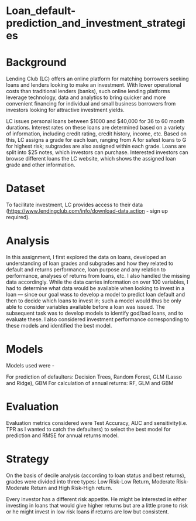 # Loan_default-prediction_and_investment_strategies
# Background
Lending Club (LC) offers an online platform for matching borrowers seeking loans and lenders looking to make an investment. With lower operational costs than traditional lenders (banks), such online lending platforms leverage technology, data and analytics to bring quicker and more convenient financing for individual and small business borrowers from investors looking for attractive investment yields.

LC issues personal loans between $1000 and $40,000 for 36 to 60 month durations. Interest rates on these loans are determined based on a variety of information, including credit rating, credit history, income, etc. Based on this, LC assigns a grade for each loan, ranging from A for safest loans to G for highest risk; subgrades are also assigned within each grade. Loans are split into $25 notes, which investors can purchase. Interested investors can browse different loans the LC website, which shows the assigned loan grade and other information.

# Dataset
To facilitate investment, LC provides access to their data (https://www.lendingclub.com/info/download-data.action - sign up required).

# Analysis
In this assignment, I first explored the data on loans, developed an understanding of loan grades and subgrades and how they related to default and returns performance, loan purpose and any relation to performance, analyses of returns from loans, etc. I also handled the missing data accordingly. While the data carries information on over 100 variables, I had to determine what data would be available when looking to invest in a loan — since our goal wass to develop a model to predict loan default and then to decide which loans to invest in; such a model would thus be only able to consider variables available before a loan was issued.
The subsequent task was to develop models to identify god/bad loans, and to evaluate these. I also considered investment performance corresponding to these models and identified the best model.

# Models
Models used were - 

For prediction of defaulters: 
Decision Trees,
Random Forest,
GLM (Lasso and Ridge),
GBM
For calculation of annual returns:
RF, GLM and GBM

# Evaluation
Evaluation metrics considered were Test Accuracy, AUC and sensitivity(i.e. TPR as I wanted to catch the defaulters) to select the best model for prediction and RMSE for annual returns model.

# Strategy
On the basis of decile analysis (according to loan status and best returns), grades were divided into three types: Low Risk-Low Return, Moderate Risk-Moderate Return and High Risk-High return.

Every investor has a different risk appetite. He might be interested in either investing in loans that would give higher returns but are a little prone to risk or he might invest in low risk loans if returns are low but consistent.
